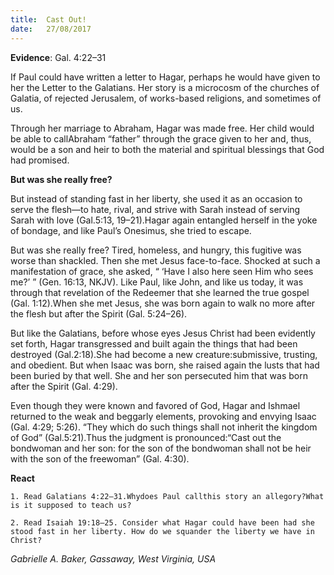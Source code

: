 ```yaml
---
title:  Cast Out!
date:   27/08/2017
---
```


**Evidence**: Gal. 4:22–31

If Paul could have written a letter to Hagar, perhaps he would have given to her the Letter to the Galatians. Her story is a microcosm of the churches of Galatia, of rejected Jerusalem, of works-based religions, and sometimes of us.

Through her marriage to Abraham, Hagar was made free. Her child would be able to callAbraham “father” through the grace given to her and, thus, would be a son and heir to both the material and spiritual blessings that God had promised.

**But was she really free?**

But instead of standing fast in her liberty, she used it as an occasion to serve the flesh—to hate, rival, and strive with Sarah instead of serving Sarah with love (Gal.5:13, 19–21).Hagar again entangled herself in the yoke of bondage, and like Paul’s Onesimus, she tried to escape.

But was she really free? Tired, homeless, and hungry, this fugitive was worse than shackled. Then she met Jesus face-to-face. Shocked at such a manifestation of grace, she asked, “ ‘Have I also here seen Him who sees me?’ ” (Gen. 16:13, NKJV). Like Paul, like John, and like us today, it was through that revelation of the Redeemer that she learned the true gospel (Gal. 1:12).When she met Jesus, she was born again to walk no more after the flesh but after the Spirit (Gal. 5:24–26).

But like the Galatians, before whose eyes Jesus Christ had been evidently set forth, Hagar transgressed and built again the things that had been destroyed (Gal.2:18).She had become a new creature:submissive, trusting, and obedient. But when Isaac was born, she raised again the lusts that had been buried by that well. She and her son persecuted him that was born after the Spirit (Gal. 4:29).

Even though they were known and favored of God, Hagar and Ishmael returned to the weak and beggarly elements, provoking and envying Isaac (Gal. 4:29; 5:26). “They which do such things shall not inherit the kingdom of God” (Gal.5:21).Thus the judgment is pronounced:“Cast out the bondwoman and her son: for the son of the bondwoman shall not be heir with the son of the freewoman” (Gal. 4:30).

**React**

`1. Read Galatians 4:22–31.Whydoes Paul callthis story an allegory?What is it supposed to teach us?`

`2. Read Isaiah 19:18–25. Consider what Hagar could have been had she stood fast in her liberty. How do we squander the liberty we have in Christ?`

_Gabrielle A. Baker, Gassaway, West Virginia, USA_